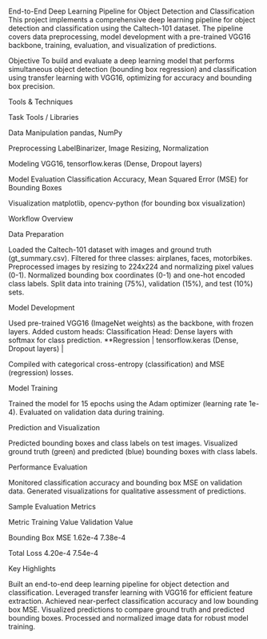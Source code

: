 # 
 End-to-End Deep Learning Pipeline for Object Detection and Classification
This project implements a comprehensive deep learning pipeline for object detection and classification using the Caltech-101 dataset. The pipeline covers data preprocessing, model development with a pre-trained VGG16 backbone, training, evaluation, and visualization of predictions. 

Objective
To build and evaluate a deep learning model that performs simultaneous object detection (bounding box regression) and classification using transfer learning with VGG16, optimizing for accuracy and bounding box precision.

 Tools & Techniques



Task
Tools / Libraries



Data Manipulation
pandas, NumPy


Preprocessing
LabelBinarizer, Image Resizing, Normalization


Modeling
VGG16, tensorflow.keras (Dense, Dropout layers)


Model Evaluation
Classification Accuracy, Mean Squared Error (MSE) for Bounding Boxes


Visualization
matplotlib, opencv-python (for bounding box visualization)



 Workflow Overview

Data Preparation

Loaded the Caltech-101 dataset with images and ground truth (gt_summary.csv).
Filtered for three classes: airplanes, faces, motorbikes.
Preprocessed images by resizing to 224x224 and normalizing pixel values (0-1).
Normalized bounding box coordinates (0-1) and one-hot encoded class labels.
Split data into training (75%), validation (15%), and test (10%) sets.


Model Development

Used pre-trained VGG16 (ImageNet weights) as the backbone, with frozen layers.
Added custom heads:
Classification Head: Dense layers with softmax for class prediction.
**Regression  | tensorflow.keras (Dense, Dropout layers)            |


Compiled with categorical cross-entropy (classification) and MSE (regression) losses.


Model Training

Trained the model for 15 epochs using the Adam optimizer (learning rate 1e-4).
Evaluated on validation data during training.


Prediction and Visualization

Predicted bounding boxes and class labels on test images.
Visualized ground truth (green) and predicted (blue) bounding boxes with class labels.


Performance Evaluation

Monitored classification accuracy and bounding box MSE on validation data.
Generated visualizations for qualitative assessment of predictions.




Sample Evaluation Metrics




Metric
Training Value
Validation Value


Bounding Box MSE
1.62e-4
7.38e-4


Total Loss
4.20e-4
7.54e-4



Key Highlights

Built an end-to-end deep learning pipeline for object detection and classification.
Leveraged transfer learning with VGG16 for efficient feature extraction.
Achieved near-perfect classification accuracy and low bounding box MSE.
Visualized predictions to compare ground truth and predicted bounding boxes.
Processed and normalized image data for robust model training.





